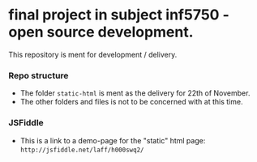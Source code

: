 final project in subject inf5750 - open source development.
====================
This repository is ment for development / delivery.

### Repo structure
*  The folder `static-html` is ment as the delivery for 22th of November.
* The other folders and files is not to be concerned with at this time.


### JSFiddle
* This is a link to a demo-page for the "static" html page: `http://jsfiddle.net/laff/h000swq2/`